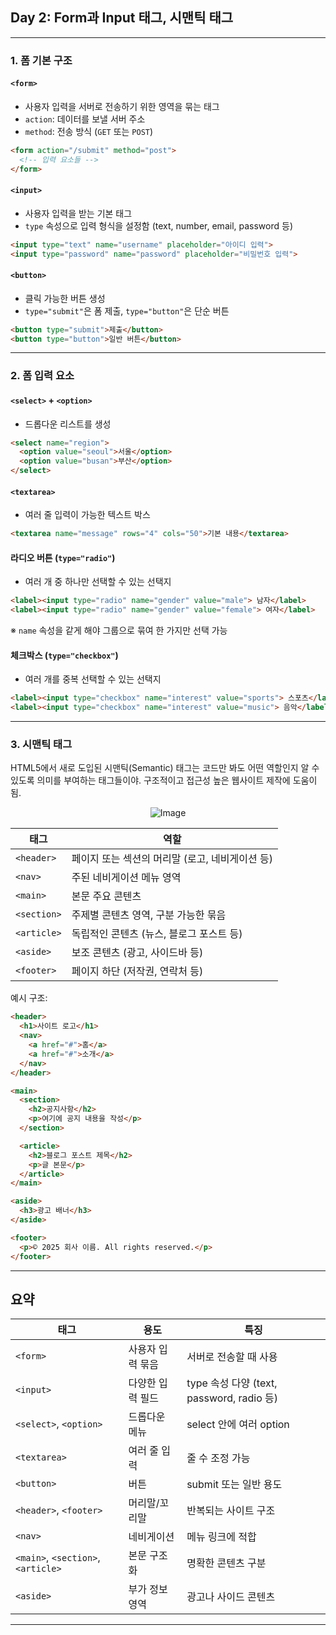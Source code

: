 ## Day 2: Form과 Input 태그, 시맨틱 태그

---

### 1. 폼 기본 구조

#### `<form>`

- 사용자 입력을 서버로 전송하기 위한 영역을 묶는 태그
- `action`: 데이터를 보낼 서버 주소  
- `method`: 전송 방식 (`GET` 또는 `POST`)

```html
<form action="/submit" method="post">
  <!-- 입력 요소들 -->
</form>
```

#### `<input>`

- 사용자 입력을 받는 기본 태그
- `type` 속성으로 입력 형식을 설정함 (text, number, email, password 등)

```html
<input type="text" name="username" placeholder="아이디 입력">
<input type="password" name="password" placeholder="비밀번호 입력">
```

#### `<button>`

- 클릭 가능한 버튼 생성
- `type="submit"`은 폼 제출, `type="button"`은 단순 버튼

```html
<button type="submit">제출</button>
<button type="button">일반 버튼</button>
```

---

### 2. 폼 입력 요소

#### `<select>` + `<option>`

- 드롭다운 리스트를 생성

```html
<select name="region">
  <option value="seoul">서울</option>
  <option value="busan">부산</option>
</select>
```

#### `<textarea>`

- 여러 줄 입력이 가능한 텍스트 박스

```html
<textarea name="message" rows="4" cols="50">기본 내용</textarea>
```

#### 라디오 버튼 (`type="radio"`)

- 여러 개 중 하나만 선택할 수 있는 선택지

```html
<label><input type="radio" name="gender" value="male"> 남자</label>
<label><input type="radio" name="gender" value="female"> 여자</label>
```

※ `name` 속성을 같게 해야 그룹으로 묶여 한 가지만 선택 가능

#### 체크박스 (`type="checkbox"`)

- 여러 개를 중복 선택할 수 있는 선택지

```html
<label><input type="checkbox" name="interest" value="sports"> 스포츠</label>
<label><input type="checkbox" name="interest" value="music"> 음악</label>
```

---

### 3. 시맨틱 태그

HTML5에서 새로 도입된 시맨틱(Semantic) 태그는 코드만 봐도 어떤 역할인지 알 수 있도록 의미를 부여하는 태그들이야. 구조적이고 접근성 높은 웹사이트 제작에 도움이 됨.

<div align="center">
    <img src="https://github.com/user-attachments/assets/e61627c7-ec08-44fa-8263-6f959ab1658a" alt="Image" />
</div>

| 태그 | 역할 |
|------|------|
| `<header>` | 페이지 또는 섹션의 머리말 (로고, 네비게이션 등) |
| `<nav>` | 주된 네비게이션 메뉴 영역 |
| `<main>` | 본문 주요 콘텐츠 |
| `<section>` | 주제별 콘텐츠 영역, 구분 가능한 묶음 |
| `<article>` | 독립적인 콘텐츠 (뉴스, 블로그 포스트 등) |
| `<aside>` | 보조 콘텐츠 (광고, 사이드바 등) |
| `<footer>` | 페이지 하단 (저작권, 연락처 등) |

예시 구조:

```html
<header>
  <h1>사이트 로고</h1>
  <nav>
    <a href="#">홈</a>
    <a href="#">소개</a>
  </nav>
</header>

<main>
  <section>
    <h2>공지사항</h2>
    <p>여기에 공지 내용을 작성</p>
  </section>

  <article>
    <h2>블로그 포스트 제목</h2>
    <p>글 본문</p>
  </article>
</main>

<aside>
  <h3>광고 배너</h3>
</aside>

<footer>
  <p>© 2025 회사 이름. All rights reserved.</p>
</footer>
```

---

## 요약

| 태그 | 용도 | 특징 |
|------|------|------|
| `<form>` | 사용자 입력 묶음 | 서버로 전송할 때 사용 |
| `<input>` | 다양한 입력 필드 | type 속성 다양 (text, password, radio 등) |
| `<select>`, `<option>` | 드롭다운 메뉴 | select 안에 여러 option |
| `<textarea>` | 여러 줄 입력 | 줄 수 조정 가능 |
| `<button>` | 버튼 | submit 또는 일반 용도 |
| `<header>`, `<footer>` | 머리말/꼬리말 | 반복되는 사이트 구조 |
| `<nav>` | 네비게이션 | 메뉴 링크에 적합 |
| `<main>`, `<section>`, `<article>` | 본문 구조화 | 명확한 콘텐츠 구분 |
| `<aside>` | 부가 정보 영역 | 광고나 사이드 콘텐츠 |

---
